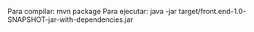 Para compilar: mvn package
Para ejecutar: java -jar target/front.end-1.0-SNAPSHOT-jar-with-dependencies.jar
